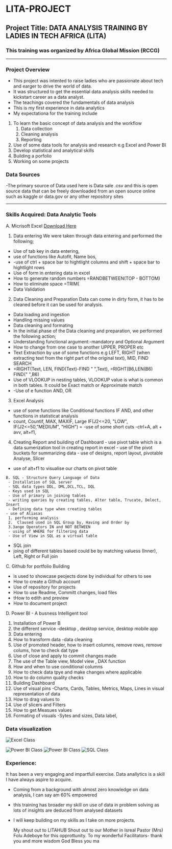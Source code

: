 # LITA-PROJECT
## Project Title:  DATA ANALYSIS TRAINING BY LADIES IN TECH AFRICA (LITA)
 
 ### This training was organized by Africa Global Mission (RCCG)
---
### Project Overview
- This project was intented to raise ladies who are passionate about tech and earger to drive the world of data.
- It was structured to get the essential data analysis skills needed to kickstart career as a data analyst.
- The teachings covered the fundamentals of data analysis
- This is my first experience in data analytics
- My expectationa for the training include
1. To learn the basic concept of data analysis and the workflow
    1. Data collection
    2. Cleaning analysis
    3. Reporting
2. Use of some data tools for analysis and research e.g Excel and Power BI
3. Develop statistical and analytical skills
4. Building a porfolio
5. Working on some projects
   
### Data Sources
-The primary source of Data used here is Data sale .csv and this is open source data that can be freely downloaded from an open source online such as kaggle or data.gov or any other repository sites

---
### Skills Acquired: Data Analytic Tools 
A. Micrisoft Excel  [Download Here](https://www.microsoft.com)   
  1. Data entering
  We were taken through data entering and  performed the following;
  - Use of tab key in data entering,
  - use of functions like Autofit, Name bos,
  - -use of ctrl + space bar to hightlight columns and shift + space bar to hightlight rows
  - Use of form in entering data in excel
  - How to generate random numbers  =RANDBETWEEN(TOP - BOTTOM)
  - How to eliminate space =TRIM(
  - Data Validation
    
  2.  Data Cleaning and Preparation
  Data can come in dirty form, it has to be cleaned before it can be used for analysis.
   - Data loading and ingestion
   - Handling missing values
   - Data cleaning and formating
  -  In the initial phase of the Data cleaning and preparation, we performed the following action;
  - Understanding functional argument:-mandatory and Optional Argument
  - How to change from one case to another UPPER, PROPER etc
  - Text Extraction by use of some functions e.g LEFT, RIGHT (when extracting text from the right part of the original text), MID, FIND SEARCH
  - =RIGHT(Text, LEN, FIND(Text)-FIND " ",Text), =RIGHT(B6,LEN(B6) FIND(" ",B6)
  - Use of VLOOKUP in nesting tables, VLOOKUP value is what is common in both tables. It could be Exact match or Approximate match
  - -Use of e function AND, OR
    
   3. Excel Analysis
  - use of some functions like Conditional functions IF AND,  and other functions in statisticat analysis
  - count, Countif,  MAX, MAXIF, Large
    IF(J2<=20, "LOW", IF(J2<=50,"MEDIUM", "HIGH") = 
  -use of some short cuts
  -ctrl+A, alt + avv, alt+f1,

   4. Creating Report and building of Dashboard
    - use pivot table which is a data sumerization tool in creating report in excel
    - use of the pivot buckets for summarizing data
    - use of designs, report layout, pivotable Analyse, Slicer
   - use of alt+f1 to visualise our charts on pivot table
      
    B. SQL - Structure Query Language of Data
     - Installation of SQL server
     - SQL data types DDL, DML,DCL,TCL, DQL
     - Keys used in SQL
     - Use of primary in joining tables
     - writing queries by creating tables, Alter table, Trucate, Delect, Insert
     - Defining data type when creating tables
    - use of Aliasas
     1. performing analysis 
     2.  Claused used in SQL Group by, Having and Order by
     3.3ange Operators IN and NOT BETWEEN
     - using of WHERE for filtering data
     - Use of View in SQL as a virtual table
  - SQL join
  -  joing of different tables based could be by matching valuess (Inner), Left, Right or Full join

  C. Github for portfolio Building
- is used to showcase peojects done by individual for others to see
 - How to create a Github account
- Use of repository for projects
- How to use Readme, Committ changes, load files
- tHow to edith and preview
- How to document project

D. Power BI - A busness Intelligent tool
 1. Installation of Power B
 2. the different service -desktop , desktop service, desktop mobile app
 3. Data entering
 4. How to transform data -data cleaning
 5. Use of promoted header, how to insert columns, remove rows, remove colums, how to check dat type
 6. Use of close and apply to commit changes made
 7. The use of the Table view, Model view , DAX function
 8. How and when to use conditional columns
 9. How to check data tpye and make changes where applicable
 10. How to do column quality checks
 11. Building Dashboard
 12. Use of visual pins -Charts, Cards, Tables, Metrics, Maps, Lines in visual representation of data
 13. How to drag values to
 14. Use of slicers and Filters
 15. How to get Measues values
 16. Formating of visuals -Sytes and sizes, Data label, 

  
  ### Data visualization
 ![Excel Class](https://github.com/user-attachments/assets/c7f8bc84-59aa-48ef-aed5-786c7e07ed09)

![Power BI Class](https://github.com/user-attachments/assets/f1606f35-71e8-436d-bf20-9028a9d655e4)
![Power BI Class](https://github.com/user-attachments/assets/5c5a5843-cfb3-417a-8111-641622410084)
![SQL Class](https://github.com/user-attachments/assets/c5179a1b-98a7-4f84-8633-5f1911027032)



### Experience: 
It has been a very engaging and impartfull exercise. Data anallytics is a skill I have always aspire to acquire.
- Coming from a background with almost zero knowledge on data analysis, I can say am 60% empowered
- this training has broader my skill on use of data in problem solving as lots of insights are deduced from analysed datasets
- I will keep building on my  skills as I take on more projects.

  My shout out to  LITAHUB
  Shout out to our Mother in Isreal Pastor (Mrs) Folu Adeboye for this opprottunity.
  To my wonderful Facilitators- thank you and more wisdom
  God Bless you ma
 


